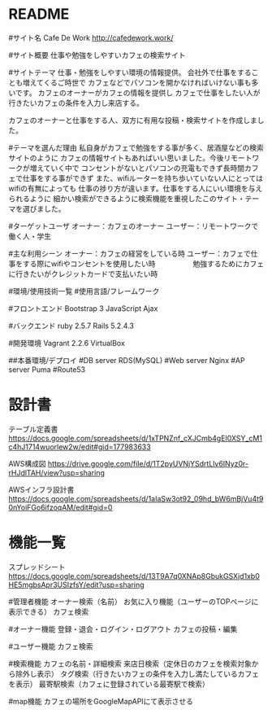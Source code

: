 # README
#サイト名
Cafe De Work
http://cafedework.work/

#サイト概要
仕事や勉強をしやすいカフェの検索サイト

#サイトテーマ
仕事・勉強をしやすい環境の情報提供。
会社外で仕事をすることも増えてくるご時世で
カフェなどでパソコンを開かなければいけない事も多いです。
カフェのオーナーがカフェの情報を提供し
カフェで仕事をしたい人が行きたいカフェの条件を入力し来店する。

カフェのオーナーと仕事をする人、双方に有用な投稿・検索サイトを作成しました。

#テーマを選んだ理由
私自身がカフェで勉強をする事が多く、居酒屋などの検索サイトのように
カフェの情報サイトもあればいい思いました。今後リモートワークが増えていく中で
コンセントがないとパソコンの充電もできず長時間カフェで仕事をする事ができず
また、wifiルーターを持ち歩いていない人にとってはwifiの有無によっても
仕事の捗り方が違います。仕事をする人にいい環境を与えられるように
細かい検索ができるように検索機能を重視したこのサイト・テーマを選びました。

#ターゲットユーザ
オーナー：カフェのオーナー
ユーザー：リモートワークで働く人・学生

#主な利用シーン
オーナー：カフェの経営をしている時
ユーザー：カフェで仕事をする際にwifiやコンセントを使用したい時
　　　　　勉強するためにカフェに行きたいがクレジットカードで支払いたい時

#環境/使用技術一覧
#使用言語/フレームワーク

#フロントエンド
Bootstrap 3
JavaScript
Ajax

#バックエンド
ruby 2.5.7
Rails 5.2.4.3

#開発環境
Vagrant 2.2.6
VirtualBox

##本番環境/デプロイ
#DB server
RDS(MySQL)
#Web server
Nginx
#AP server
Puma
#Route53


# 設計書
テーブル定義書
https://docs.google.com/spreadsheets/d/1xTPNZnf_cXJCmb4gEI0XSY_cM1c4hJ1714wuorlew2w/edit#gid=177983633

AWS構成図
https://drive.google.com/file/d/1T2pyUVNjYSdrtLlv6INyz0r-rHJdlTAH/view?usp=sharing

AWSインフラ設計書
https://docs.google.com/spreadsheets/d/1aIaSw3ot92_09hd_bW6mBjVu4t90nYoiFGo6ifzoqAM/edit#gid=0


# 機能一覧
スプレッドシート
https://docs.google.com/spreadsheets/d/13T9A7q0XNAp8GbukGSXjd1xb0HE5mgbsApr3USIzfsY/edit?usp=sharing

#管理者機能
オーナー検索（名前）
お気に入り機能（ユーザーのTOPページに表示できる）
カフェ検索

#オーナー機能
登録・退会・ログイン・ログアウト
カフェの投稿・編集

#ユーザー機能
カフェ検索

#検索機能
カフェの名前・詳細検索
来店日検索（定休日のカフェを検索対象から除外し表示）
タグ検索（行きたいカフェの条件を入力し満たしているカフェを表示）
最寄駅検索（カフェに登録されている最寄駅で検索）

#map機能
カフェの場所をGoogleMapAPIにて表示させる


